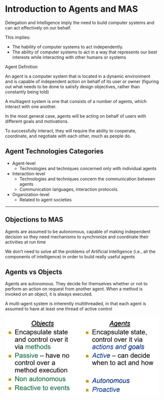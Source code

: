 # Introduction to Agents and MAS

Delegation and Intelligence imply the need to build computer systems and can act effectively on our behalf.

This implies:

* The hability of computer systems to act independently.
* The ability of computer systems to act in a way that represents our best interests while interacting with other humans or systems



Agent Definition

An agent is a computer system that is located in a dynamic environment and is capable of independent action on behalf of its user or owner (figuring out what needs to be done to satisfy design objectives, rather than constantly being told)

A multiagent system is one that consists of a number of agents, which interact with one another.

In the most general case, agents will be acting on behalf of users with different goals and motivations.

To successfully interact, they will require the ability to cooperate, coordinate, and negotiate with each other, much as people do.

## Agent Technologies Categories

* Agent-level 
  * Technologies and techniques concerned only with individual agents
* Interaction-level
  * Technologies and techniques concern the communication between agents
  * Communication languages, interaction protocols.
* Organization-level
  * Related to agent societies



---

## Objections to MAS

Agents are assumed to be autonomous, capable of making independent decision so they need mechanisms to synchronize and coordinate their activities at run time

We don’t need to solve all the problems of Artificial Intelligence (i.e., all the components of intelligence) in order to build really useful agents



## Agents vs Objects

Agents are autonomous. They decide for themselves whether or not to perform an action on request from another agent. When a method is invoked on an object, it is always executed.

A multi-agent system is inherently multithreaded, in that each agent is assumed to have at least one thread of active control

![](img/l1/agent_vs_objects.jpg)